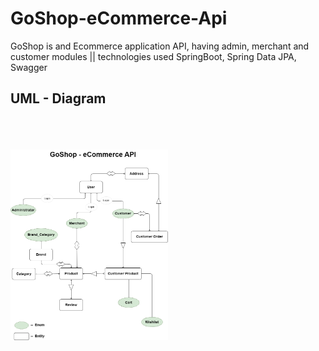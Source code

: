 # GoShop-eCommerce-Api
GoShop is and Ecommerce application API, having admin, merchant and customer modules || technologies used SpringBoot, Spring Data JPA, Swagger 
## UML - Diagram 
</br></br></br>
<img src="https://github.com/rajumb0232/GoShop-eCommerce-Api/blob/master/GoShop%20(4).png" alt="" width="50%" onclick="https://github.com/rajumb0232/GoShop-eCommerce-Api/blob/master/GoShop%20(4).png">
